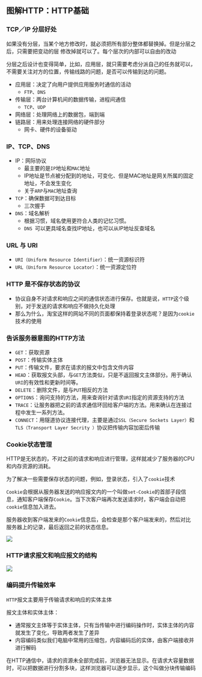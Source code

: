 ## 图解HTTP：HTTP基础

### TCP／IP 分层好处

如果没有分层，当某个地方修改时，就必须把所有部分整体都替换掉。但是分层之后，只需要把变动的层 修改掉就可以了。每个层次的内部可以自由的改动

分层之后设计也变得简单，比如，应用层，就只需要考虑分派自己的任务就可以，不需要关注对方的位置，传输线路的问题，是否可以传输到达的问题。


* 应用层：决定了向用户提供应用服务时通信的活动
	 * `FTP`、`DNS`
* 传输层：两台计算机间的数据传输，进程间通信
	* `TCP`、`UDP`
* 网络层：处理网络上的数据包，端到端
* 链路层：用来处理连接网络的硬件部分
	* 网卡、硬件的设备驱动
	
### IP、TCP、DNS

* IP：网际协议
	* 最主要的是`IP`地址和`MAC`地址
	* IP地址是节点被分配到的地址，可变化、但是MAC地址是网关所属的固定地址，不会发生变化
	* 关于`ARP`与`MAC`地址查询  
* `TCP`：确保数据可到达目标
	* 三次握手
* `DNS`：域名解析
	* 根据习惯，域名使用更符合人类的记忆习惯。
	* `DNS `可以更具域名查找IP地址，也可以从IP地址反查域名

### URL 与 URI

* `URI（Uniform Resource Identifier）`：统一资源标识符
* `URL（Uniform Resource Locator）`：统一资源定位符

### HTTP 是不保存状态的协议

* 协议自身不对请求和响应之间的通信状态进行保存。也就是说，`HTTP`这个级别，对于发送的请求和响应不做持久化处理
* 那么为什么，淘宝这样的网站不同的页面都保持着登录状态呢？是因为`cookie`技术的使用


### 告诉服务器意图的HTTP方法

* `GET`：获取资源
* `POST`：传输实体主体
* `PUT`：传输文件，要求在请求的报文中包含文件内容
* `HEAD`：获取报文头部，与`GET`方法类似，只是不返回报文主体部分。用于确认`URI`的有效性和更新时间等。
* `DELETE`：删除文件，是与`PUT`相反的方法
* `OPTIONS`：询问支持的方法，用来查询针对请求`URI`指定的资源支持的方法
* `TRACE`：让服务器把之前的请求通信环回给客户端的方法。用来确认在连接过程中发生一系列方法。
* `CONNECT`：用隧道协议连接代理，主要是通过`SSL（Secure Sockets Layer）`和`TLS（Transport Layer Secrity ）`协议把传输内容加密后传输

### Cookie状态管理

HTTP是无状态的，不对之前的请求和响应进行管理，这样就减少了服务器的CPU和内存资源的消耗。

为了解决一些需要保存状态的问题，例如，登录状态，引入了`cookie`技术

`Cookie`会根据从服务器发送的响应报文内的一个叫做`set-Cookie`的首部子段信息，通知客户端保存`Cookie`。当下次客户端再次发送请求时，客户端会自动把`cookie`信息加入进去。

服务器收到客户端发来的`Cookie`信息后，会检查是那个客户端发来的，然后对比服务器上的记录，最后返回之前的状态信息。

![](http://7xrn7f.com1.z0.glb.clouddn.com/16-6-4/15148521.jpg)
 
### HTTP请求报文和响应报文的结构

![](http://7xrn7f.com1.z0.glb.clouddn.com/16-6-4/91752355.jpg)

### 编码提升传输效率

`HTTP`报文主要用于传输请求和响应的实体主体

报文主体和实体主体：

* 通常报文主体等于实体主体，只有当传输中进行编码操作时，实体主体的内容就发生了变化，导致两者发生了差异
* 内容编码类似我们电脑中常用的压缩包，内容编码后的实体，由客户端接收并进行解码

在HTTP通信中，请求的资源未全部完成前，浏览器无法显示。在请求大容量数据时，可以把数据进行分割多块，这样浏览器可以逐步显示，这个叫做分块传输编码

